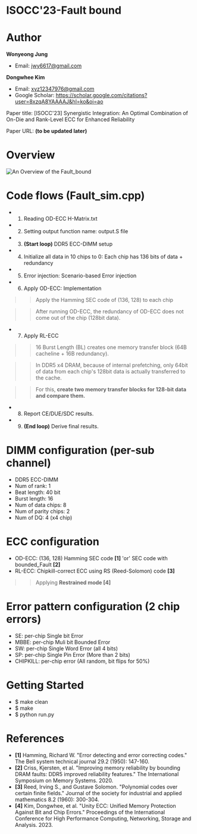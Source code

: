 # ISOCC'23-Fault bound

# Author

**Wonyeong Jung** 
- Email: jwy6617@gmail.com

**Dongwhee Kim**
- Email: xyz12347976@gmail.com
- Google Scholar: https://scholar.google.com/citations?user=8xzqA8YAAAAJ&hl=ko&oi=ao

Paper title: [ISOCC'23] Synergistic Integration: An Optimal Combination of On-Die and Rank-Level ECC for Enhanced Reliability

Paper URL: **(to be updated later)**

# Overview
![An Overview of the Fault_bound](https://github.com/xyz123479/ISOCC_23-Fault-Bound/blob/main/Fault_bound.png)

# Code flows (Fault_sim.cpp)
- 1. Reading OD-ECC H-Matrix.txt
- 2. Setting output function name: output.S file
- 3. **(Start loop)** DDR5 ECC-DIMM setup
- 4. Initialize all data in 10 chips to 0: Each chip has 136 bits of data + redundancy
- 5. Error injection: Scenario-based Error injection
- 6. Apply OD-ECC: Implementation
>> Apply the Hamming SEC code of (136, 128) to each chip

>> After running OD-ECC, the redundancy of OD-ECC does not come out of the chip (128bit data).
- 7. Apply RL-ECC
>> 16 Burst Length (BL) creates one memory transfer block (64B cacheline + 16B redundancy).

>> In DDR5 x4 DRAM, because of internal prefetching, only 64bit of data from each chip's 128bit data is actually transferred to the cache.

>> For this, **create two memory transfer blocks for 128-bit data and compare them.**
- 8. Report CE/DUE/SDC results.
- 9. **(End loop)** Derive final results.

# DIMM configuration (per-sub channel)
- DDR5 ECC-DIMM
- Num of rank: 1
- Beat length: 40 bit
- Burst length: 16
- Num of data chips: 8
- Num of parity chips: 2
- Num of DQ: 4 (x4 chip)

# ECC configuration
- OD-ECC: (136, 128) Hamming SEC code **[1]** 'or' SEC code with bounded_Fault **[2]**
- RL-ECC: Chipkill-correct ECC using RS (Reed-Solomon) code **[3]**
>> Applying **Restrained mode [4]**

# Error pattern configuration (2 chip errors)
- SE: per-chip Single bit Error
- MBBE: per-chip Muli bit Bounded Error
- SW: per-chip Single Word Error (all 4 bits)
- SP: per-chip Single Pin Error (More than 2 bits)
- CHIPKILL: per-chip error (All random, bit flips for 50%)

# Getting Started
- $ make clean
- $ make
- $ python run.py

# References
- **[1]** Hamming, Richard W. "Error detecting and error correcting codes." The Bell system technical journal 29.2 (1950): 147-160.
- **[2]** Criss, Kjersten, et al. "Improving memory reliability by bounding DRAM faults: DDR5 improved reliability features." The International Symposium on Memory Systems. 2020.
- **[3]** Reed, Irving S., and Gustave Solomon. "Polynomial codes over certain finite fields." Journal of the society for industrial and applied mathematics 8.2 (1960): 300-304.
- **[4]** Kim, Dongwhee, et al. "Unity ECC: Unified Memory Protection Against Bit and Chip Errors." Proceedings of the International Conference for High Performance Computing, Networking, Storage and Analysis. 2023.

